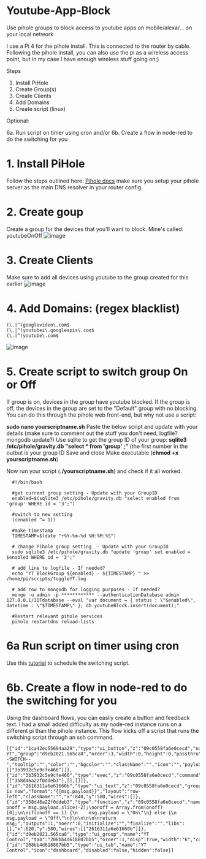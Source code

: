 # Youtube-App-Block
Use pihole groups to block access to youtube apps on mobile/alexa/... on your local network

I use a Pi 4 for the pihole install. This is connected to the router by cable. Following the pihole install, you can also use the pi as a wireless access point, but in my case I have enough wireless stuff going on;)

Steps
1. Install PiHole
2. Create Group(s)
3. Create Clients
4. Add Domains
5. Create script (linux)

Optional:

6a. Run script on timer using cron and/or
6b. Create a flow in node-red to do the switching for you


# 1. Install PiHole
Follow the steps outlined here: [Pihole docs](https://docs.pi-hole.net/main/basic-install/)
make sure you setup your pihole server as the main DNS resolver in your router config.

# 2. Create goup
Create a group for the devices that you'll want to block. Mine's called: youtubeOnOff
![image](https://user-images.githubusercontent.com/14348439/189654135-a2a92bba-8a39-4738-88d8-46ebec3a4b19.png)

# 3. Create Clients
Make sure to add all devices using youtube to the group created for this earlier
![image](https://user-images.githubusercontent.com/14348439/189654665-c396a904-afa5-4e2b-b893-0378c408f0ca.png)

# 4. Add Domains:  (regex blacklist)
```
(\.|^)googlevideo\.com$
(\.|^)youtubei\.googleapis\.com$
(\.|^)youtube\.com$
```
![image](https://user-images.githubusercontent.com/14348439/189656578-4a2eab1b-dac5-4cb6-8c77-329a23608605.png)


# 5. Create script to switch group On or Off
If group is on, devices in the group have youtube blocked. If the group is off, the devices in the group are set to the "Default" group with no blocking.
You can do this through the pihole web front-end, but why not use a script:

**sudo nano yourscriptname.sh**
Paste the below script and update with your details (make sure to comment out the stuff you don't need, logfile? mongodb update?)
Use sqlite to get the group ID of your group: **sqlite3 /etc/pihole/gravity.db "select * from 'group' ;"** (the first number in the outbut is your group ID
Save and close
Make executable (**chmod +x yourscriptname.sh**)

Now run your script (**./yourscriptname.sh**) and check if it all worked.

```
  #!/bin/bash

  #get current group setting - Update with your GroupID
  enabled=$(sqlite3 /etc/pihole/gravity.db "select enabled from 'group' WHERE id = '3';")

  #switch to new setting
  ((enabled ^= 1))

  #make timestamp
  TIMESTAMP=$(date "+%Y-%m-%d %H:%M:%S")

  # change Pihole group setting  - Update with your GroupID
  sudo sqlite3 /etc/pihole/gravity.db "update 'group' set enabled = $enabled WHERE id = '3';"

  # add line to logfile - If needed?
  echo "YT BlockGroup ${enabled} - ${TIMESTAMP} " >> /home/pi/scripts/toggleYT.log

  # add row to mongodb for logging purposes - If needed?
  mongo -u admin -p ************ --authenticationDatabase admin 127.0.0.1/IOTdatabase --eval "var document = { status : \"$enabled\", datetime : \"$TIMESTAMP\" }; db.youtubeBlock.insert(document);"

  #Restart relevant pihole services
  pihole restartdns reload-lists

```

# 6a Run script on timer using cron
Use this [tutorial](https://www.cyberciti.biz/faq/how-do-i-add-jobs-to-cron-under-linux-or-unix-oses/) to schedule the switching script.

# 6b. Create a flow in node-red to do the switching for you

Using the dashboard flows, you can easliy create a button and feedback text. I had a small added difficulty as my node-red instance runs on a different pi than the pihole instance. This flow kicks off a script that runs the switching script through an ssh command.

```
[{"id":"1ca42ec55694aa29","type":"ui_button","z":"09c0558fa6e0cecd","name":"Switch YT","group":"d9eb2021.565ca8","order":3,"width":0,"height":0,"passthru":false,"label":"--SWITCH--","tooltip":"","color":"","bgcolor":"","className":"","icon":"","payload":"","payloadType":"str","topic":"topic","topicType":"msg","x":160,"y":580,"wires":[["3b3932c5e9cfe466"]]},{"id":"3b3932c5e9cfe466","type":"exec","z":"09c0558fa6e0cecd","command":"/home/pi/toggleYTremote.sh","addpay":"","append":"","useSpawn":"false","timer":"","winHide":false,"oldrc":false,"name":"","x":380,"y":580,"wires":[["358d46a22f0ddeb3"],[],[]]},{"id":"2616311a6e61660b","type":"ui_text","z":"09c0558fa6e0cecd","group":"d9eb2021.565ca8","order":1,"width":0,"height":0,"name":"","label":"Youtube is now","format":"{{msg.payload}}","layout":"row-left","className":"","x":840,"y":580,"wires":[]},{"id":"358d46a22f0ddeb3","type":"function","z":"09c0558fa6e0cecd","name":"","func":"var onoff = msg.payload.slice(-2);\nonoff = Array.from(onoff)[0];\n\nif(onoff == 1) {\n    msg.payload = \"On\"\n} else {\n    msg.payload = \"Off\"\n}\n\n\n\n\nreturn msg;","outputs":1,"noerr":0,"initialize":"","finalize":"","libs":[],"x":620,"y":580,"wires":[["2616311a6e61660b"]]},{"id":"d9eb2021.565ca8","type":"ui_group","name":"YT Control","tab":"208bb4d618807bb5","order":1,"disp":true,"width":"6","collapse":true,"className":""},{"id":"208bb4d618807bb5","type":"ui_tab","name":"YT Control","icon":"dashboard","disabled":false,"hidden":false}]
```
